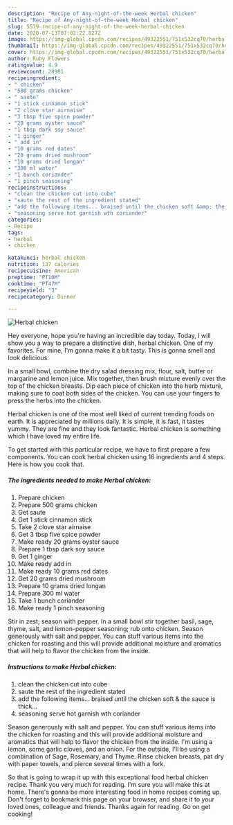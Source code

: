 ```yaml
---
description: "Recipe of Any-night-of-the-week Herbal chicken"
title: "Recipe of Any-night-of-the-week Herbal chicken"
slug: 5579-recipe-of-any-night-of-the-week-herbal-chicken
date: 2020-07-13T07:02:22.827Z
image: https://img-global.cpcdn.com/recipes/49322551/751x532cq70/herbal-chicken-recipe-main-photo.jpg
thumbnail: https://img-global.cpcdn.com/recipes/49322551/751x532cq70/herbal-chicken-recipe-main-photo.jpg
cover: https://img-global.cpcdn.com/recipes/49322551/751x532cq70/herbal-chicken-recipe-main-photo.jpg
author: Ruby Flowers
ratingvalue: 4.9
reviewcount: 28901
recipeingredient:
- " chicken"
- "500 grams chicken"
- " saute"
- "1 stick cinnamon stick"
- "2 clove star airnaise"
- "3 tbsp five spice powder"
- "20 grams oyster sauce"
- "1 tbsp dark soy sauce"
- "1 ginger"
- " add in"
- "10 grams red dates"
- "20 grams dried mushroom"
- "10 grams dried longan"
- "300 ml water"
- "1 bunch coriander"
- "1 pinch seasoning"
recipeinstructions:
- "clean the chicken cut into cube"
- "saute the rest of the ingredient stated"
- "add the following items... braised until the chicken soft &amp; the sauce is thick..."
- "seasoning serve hot garnish wth coriander"
categories:
- Recipe
tags:
- herbal
- chicken

katakunci: herbal chicken 
nutrition: 137 calories
recipecuisine: American
preptime: "PT10M"
cooktime: "PT47M"
recipeyield: "3"
recipecategory: Dinner

---
```



![Herbal chicken](https://img-global.cpcdn.com/recipes/49322551/751x532cq70/herbal-chicken-recipe-main-photo.jpg)

Hey everyone, hope you're having an incredible day today. Today, I will show you a way to prepare a distinctive dish, herbal chicken. One of my favorites. For mine, I'm gonna make it a bit tasty. This is gonna smell and look delicious.

In a small bowl, combine the dry salad dressing mix, flour, salt, butter or margarine and lemon juice. Mix together, then brush mixture evenly over the top of the chicken breasts. Dip each piece of chicken into the herb mixture, making sure to coat both sides of the chicken. You can use your fingers to press the herbs into the chicken.

Herbal chicken is one of the most well liked of current trending foods on earth. It is appreciated by millions daily. It is simple, it is fast, it tastes yummy. They are fine and they look fantastic. Herbal chicken is something which I have loved my entire life.


To get started with this particular recipe, we have to first prepare a few components. You can cook herbal chicken using 16 ingredients and 4 steps. Here is how you cook that.

<!--inarticleads1-->

##### The ingredients needed to make Herbal chicken:

1. Prepare  chicken
1. Prepare 500 grams chicken
1. Get  saute
1. Get 1 stick cinnamon stick
1. Take 2 clove star airnaise
1. Get 3 tbsp five spice powder
1. Make ready 20 grams oyster sauce
1. Prepare 1 tbsp dark soy sauce
1. Get 1 ginger
1. Make ready  add in
1. Make ready 10 grams red dates
1. Get 20 grams dried mushroom
1. Prepare 10 grams dried longan
1. Prepare 300 ml water
1. Take 1 bunch coriander
1. Make ready 1 pinch seasoning


Stir in zest; season with pepper. In a small bowl stir together basil, sage, thyme, salt, and lemon-pepper seasoning; rub onto chicken. Season generously with salt and pepper. You can stuff various items into the chicken for roasting and this will provide additional moisture and aromatics that will help to flavor the chicken from the inside. 

<!--inarticleads2-->

##### Instructions to make Herbal chicken:

1. clean the chicken cut into cube
1. saute the rest of the ingredient stated
1. add the following items... braised until the chicken soft &amp; the sauce is thick...
1. seasoning serve hot garnish wth coriander


Season generously with salt and pepper. You can stuff various items into the chicken for roasting and this will provide additional moisture and aromatics that will help to flavor the chicken from the inside. I&#39;m using a lemon, some garlic cloves, and an onion. For the outside, I&#39;ll be using a combination of Sage, Rosemary, and Thyme. Rinse chicken breasts, pat dry with paper towels, and pierce several times with a fork. 

So that is going to wrap it up with this exceptional food herbal chicken recipe. Thank you very much for reading. I'm sure you will make this at home. There's gonna be more interesting food in home recipes coming up. Don't forget to bookmark this page on your browser, and share it to your loved ones, colleague and friends. Thanks again for reading. Go on get cooking!
